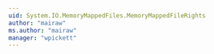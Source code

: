```yaml
---
uid: System.IO.MemoryMappedFiles.MemoryMappedFileRights
author: "mairaw"
ms.author: "mairaw"
manager: "wpickett"
---
```

